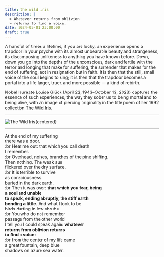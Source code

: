 ```yaml
---
title: the wild iris
description: |
  > Whatever returns from oblivion  
  > returns to find a voice.
date: 2024-05-01 23:00:00
draft: true
---
```


A handful of times a lifetime, if you are lucky, an experience opens a trapdoor in your psyche with its almost unbearable beauty and strangeness, its discomposing unlikeness to anything you have known before. Down, down you go into the depths of the unconscious, dark and fertile with the terror and longing that make for suffering, the surrender that makes for the end of suffering, not in resignation but in faith. It is then that the still, small voice of the soul begins to sing; it is then that the trapdoor becomes a portal into a life larger, truer, and more possible — a kind of rebirth.

Nobel laureate Louise Glück (April 22, 1943–October 13, 2023) captures the essence of such experiences, the way they sober us to being mortal and to being alive, with an image of piercing originality in the title poem of her 1992 collection [The Wild Iris](https://www.themarginalian.org/).

---

![The Wild Iris](https://www.youtube.com/embed/8waoQWf9aL8?si=O0PXJNN9DohRExwA){centered}

---

At the end of my suffering  
there was a door.  
:br Hear me out: that which you call death  
I remember.  
:br Overhead, noises, branches of the pine shifting.  
Then nothing. The weak sun  
flickered over the dry surface.  
:br It is terrible to survive  
as consciousness  
buried in the dark earth.  
:br Then it was over: **that which you fear, being  
a soul and unable  
to speak, ending abruptly, the stiff earth  
bending a little**. And what I took to be  
birds darting in low shrubs.  
:br You who do not remember  
passage from the other world  
I tell you I could speak again: **whatever  
returns from oblivion returns  
to find a voice:**  
:br from the center of my life came  
a great fountain, deep blue  
shadows on azure sea water.

<!-- :: -->
